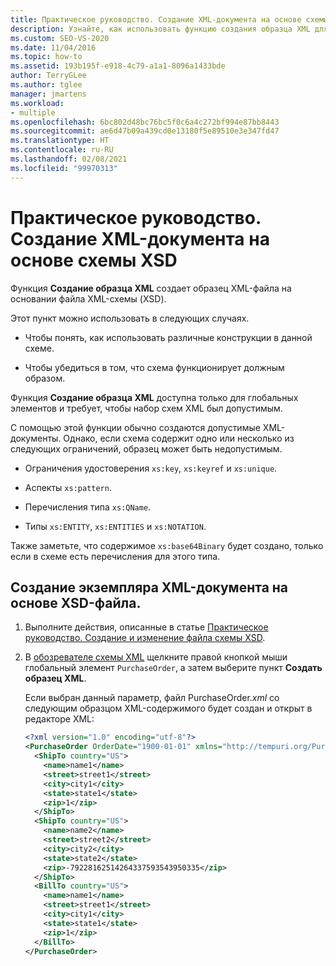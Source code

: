 ```yaml
---
title: Практическое руководство. Создание XML-документа на основе схемы XSD
description: Узнайте, как использовать функцию создания образца XML для создания XML-документа на основе схемы XSD.
ms.custom: SEO-VS-2020
ms.date: 11/04/2016
ms.topic: how-to
ms.assetid: 193b195f-e918-4c79-a1a1-8096a1433bde
author: TerryGLee
ms.author: tglee
manager: jmartens
ms.workload:
- multiple
ms.openlocfilehash: 6bc802d48bc76bc5f0c6a4c272bf994e87bb8443
ms.sourcegitcommit: ae6d47b09a439cd0e13180f5e89510e3e347fd47
ms.translationtype: HT
ms.contentlocale: ru-RU
ms.lasthandoff: 02/08/2021
ms.locfileid: "99970313"
---
```

# <a name="how-to-create-an-xml-document-based-on-an-xsd-schema"></a>Практическое руководство. Создание XML-документа на основе схемы XSD

Функция **Создание образца XML** создает образец XML-файла на основании файла XML-схемы (XSD).

Этот пункт можно использовать в следующих случаях.

- Чтобы понять, как использовать различные конструкции в данной схеме.

- Чтобы убедиться в том, что схема функционирует должным образом.

Функция **Создание образца XML** доступна только для глобальных элементов и требует, чтобы набор схем XML был допустимым.

С помощью этой функции обычно создаются допустимые XML-документы. Однако, если схема содержит одно или несколько из следующих ограничений, образец может быть недопустимым.

- Ограничения удостоверения `xs:key`, `xs:keyref` и `xs:unique`.

- Аспекты `xs:pattern`.

- Перечисления типа `xs:QName`.

- Типы `xs:ENTITY`, `xs:ENTITIES` и `xs:NOTATION`.

Также заметьте, что содержимое `xs:base64Binary` будет создано, только если в схеме есть перечисления для этого типа.

## <a name="to-generate-an-xml-instance-document-based-on-the-xsd-file"></a>Создание экземпляра XML-документа на основе XSD-файла.

1. Выполните действия, описанные в статье [Практическое руководство. Создание и изменение файла схемы XSD](../xml-tools/how-to-create-and-edit-an-xsd-schema-file.md).

2. В [обозревателе схемы XML](../xml-tools/xml-schema-explorer.md) щелкните правой кнопкой мыши глобальный элемент `PurchaseOrder`, а затем выберите пункт **Создать образец XML**.

     Если выбран данный параметр, файл PurchaseOrder.*xml* со следующим образцом XML-содержимого будет создан и открыт в редакторе XML:

    ```xml
    <?xml version="1.0" encoding="utf-8"?>
    <PurchaseOrder OrderDate="1900-01-01" xmlns="http://tempuri.org/PurchaseOrderSchema.xsd">
      <ShipTo country="US">
        <name>name1</name>
        <street>street1</street>
        <city>city1</city>
        <state>state1</state>
        <zip>1</zip>
      </ShipTo>
      <ShipTo country="US">
        <name>name2</name>
        <street>street2</street>
        <city>city2</city>
        <state>state2</state>
        <zip>-79228162514264337593543950335</zip>
      </ShipTo>
      <BillTo country="US">
        <name>name1</name>
        <street>street1</street>
        <city>city1</city>
        <state>state1</state>
        <zip>1</zip>
      </BillTo>
    </PurchaseOrder>
    ```
